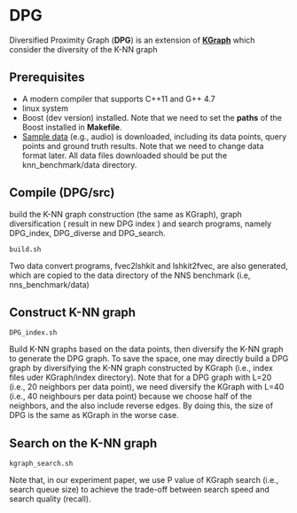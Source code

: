 # DPG

Diversified Proximity Graph (**DPG**) is an extension of [**KGraph**](http://www.kgraph.org/) which consider the diversity of the K-NN graph 

## Prerequisites
- A modern compiler that supports C++11 and G++ 4.7
- linux system 
- Boost (dev version) installed. Note that we need to set the **paths** of the Boost installed in **Makefile**.
- [Sample data](https://github.com/DBWangGroupUNSW/nns_benchmark/tree/master/data) (e.g., audio) is downloaded, including its data points, query points and ground truth results. Note that we need to change data format later. All data files downloaded should be put the knn_benchmark/data directory.

 
## Compile (DPG/src)

build the K-NN graph construction (the same as KGraph), graph diversification ( result in new DPG index ) and search programs, namely DPG_index, DPG_diverse and DPG_search.

```
build.sh
```
Two data convert programs, fvec2lshkit and lshkit2fvec, are also generated, which are copied to the data directory of the NNS benchmark (i.e, nns_benchmark/data) 


## Construct K-NN graph 

```
DPG_index.sh
```
Build K-NN graphs based on the data points, then diversify the K-NN graph to generate the DPG graph. 
To save the space, one may directly build a DPG graph by diversifying the K-NN graph constructed by KGraph (i.e., index files uder KGraph/index directory). Note that for a DPG graph with L=20 (i.e., 20 neighbors per data point), we need diversify the KGraph with L=40 (i.e., 40 neighbours per data point) because we choose half of the neighbors, and  the also include reverse edges. By doing this, the size of DPG is the same as KGraph in the worse case.   

## Search on the K-NN graph

```
kgraph_search.sh
```
Note that, in our experiment paper, we use P value of KGraph search (i.e., search queue size) to achieve the trade-off between search speed and search quality (recall).


